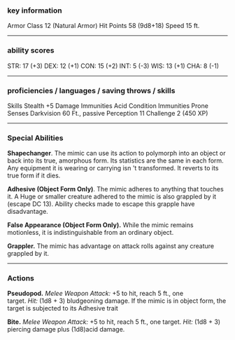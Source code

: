 ### key information

Armor Class 12 (Natural Armor)
Hit Points 58 (9d8+18)
Speed 15 ft.

---
### ability scores

STR: 17 (+3) 
DEX: 12 (+1)
CON: 15 (+2)
INT: 5 (-3)
WIS: 13 (+1)
CHA: 8 (-1)

---
### proficiencies / languages / saving throws / skills

Skills Stealth +5
Damage Immunities Acid
Condition Immunities Prone
Senses Darkvision 60 Ft., passive Perception 11
Challenge 2 (450 XP)

---
### Special Abilities

**Shapechanger**. The mimic can use its action to polymorph into an object or back into its true, amorphous form. Its statistics are the same in each form. Any equipment it is wearing or carrying isn 't transformed. It reverts to its true form if it dies.

**Adhesive (Object Form Only)**. The mimic adheres to anything that touches it. A Huge or smaller creature adhered to the mimic is also grappled by it (escape DC 13). Ability checks made to escape this grapple have disadvantage.

**False Appearance (Object Form Only).** While the mimic remains motionless, it is indistinguishable from an ordinary object.

**Grappler.** The mimic has advantage on attack rolls against any creature grappled by it.

---
### Actions

**Pseudopod.** _Melee Weapon Attack:_ +5 to hit, reach 5 ft., one target. _Hit:_ (1d8 + 3) bludgeoning damage. If the mimic is in object form, the target is subjected to its Adhesive trait

**Bite.** _Melee Weapon Attack:_ +5 to hit, reach 5 ft., one target. _Hit:_ (1d8 + 3) piercing damage plus (1d8)acid damage.
